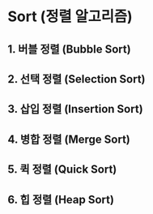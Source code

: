 # Sort (정렬 알고리즘)

## 1. 버블 정렬 (Bubble Sort)
## 2. 선택 정렬 (Selection Sort)
## 3. 삽입 정렬 (Insertion Sort)
## 4. 병합 정렬 (Merge Sort)
## 5. 퀵 정렬 (Quick Sort)
## 6. 힙 정렬 (Heap Sort)
